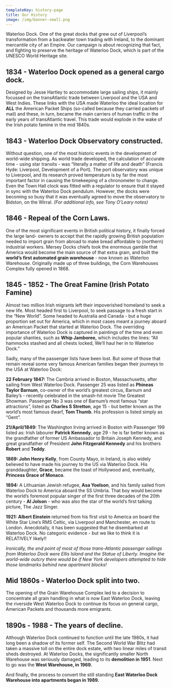 ```yaml
---
templateKey: history-page
title: Our History
image: /img/banner-small.png
---
```

Waterloo Dock. One of the great docks that grew out of Liverpool’s transformation from a backwater town trading with Ireland, to the dominant mercantile city of an Empire. Our campaign is about recognizing that fact, and fighting to preserve the heritage of Waterloo Dock, which is part of the UNESCO World Heritage site.

## 1834 - Waterloo Dock opened as a general cargo dock.

Designed by Jesse Hartley to accommodate large sailing ships, it mainly focussed on the transAtlantic trade between Liverpool and the USA and West Indies. These links with the USA made Waterloo the ideal location for **ALL** the American Packet Ships (so-called because they carried packets of mail) and these, in turn, became the main carriers of human traffic in the early years of transAtlantic travel. This trade would explode in the wake of the Irish potato famine in the mid 1840s.

## 1843 - Waterloo Dock Observatory constructed.

Without question, one of the most historic events in the development of world-wide shipping. As world trade developed, the calculation of accurate time - using star transits - was “literally a matter of life and death” (Francis Hyde: Liverpool, Development of a Port). The port observatory was unique to Liverpool, and its research proved temperature is by far the most important factor in causing the timekeeping of a chronometer to change. Even the Town Hall clock was fitted with a regulator to ensure that it stayed in sync with the Waterloo Dock pendulum. However, the docks were becoming so busy that it was eventually agreed to move the observatory to Bidston, on the Wirral. *(For additional info, see Tony O’Leary notes)*

## 1846 - Repeal of the Corn Laws.

One of the most significant events in British political history, it finally forced the large land- owners to accept that the rapidly growing British population needed to import grain from abroad to make bread affordable to (northern) industrial workers. Mersey Docks chiefs took the enormous gamble that America would become the main source of that extra grain, and built the **world’s first automated grain warehouse** - now known as Waterloo Warehouse. Originally made up of three buildings, the Corn Warehouses Complex fully opened in 1868.

## 1845 - 1852 - The Great Famine (Irish Potato Famine)

Almost two million Irish migrants left their impoverished homeland to seek a new life. Most headed first to Liverpool, to seek passage to a fresh start in the “New World”. Some headed to Australia and Canada - but a huge proportion set out for America, which in most cases meant a journey aboard an American Packet that started at Waterloo Dock. The overriding importance of Waterloo Dock is captured in paintings of the time and even popular shanties, such as **Whip Jamboree,** which includes the lines:
“All hammocks stashed and all chests locked, We’ll haul her in to Waterloo Dock.”

Sadly, many of the passenger lists have been lost. But some of those that remain reveal some very famous American families began their journeys to the USA at Waterloo Dock:

**22 February 1847:** The Cambria arrived in Boston, Massachusetts, after sailing from West Waterloo Dock. Passenger 25 was listed as **Phineas Taylor Barnum**, co-owner of the world’s greatest circus, Barnum and Bailey’s - recently celebrated in the smash-hit movie The Greatest Showman. Passenger No 3 was one of Barnum’s most famous “star attractions”, listed as **Charles S Stretton**, age 15 - but better known as the world’s most famous dwarf, **Tom Thumb**. His profession is listed simply as “Gent”.

**21/April/1849:** The Washington Irving arrived in Boston with Passenger 199 listed as: Irish labourer **Patrick Kennedy**, age 29 - he is far better known as the grandfather of former US Ambassador to Britain Joseph Kennedy, and great grandfather of President **John Fitzgerald Kennedy** and his brothers **Robert** and **Teddy**.

**1869: John Henry Kelly**, from County Mayo, in Ireland, is also widely believed to have made his journey to the US via Waterloo Dock. His granddaughter, **Grace**, became the toast of Hollywood and, eventually, **Princess Grace of Monaco**.

**1894:** A Lithuanian Jewish refugee, **Asa Yoelson**, and his family sailed from Waterloo Dock to America aboard the SS Umbria. That boy would become the world’s foremost popular singer of the first three decades of the 20th century - **Al Jolson** - who was also the star of the world’s first talking picture, The Jazz Singer.

**1921:** **Albert Einstein** returned from his first visit to America on board the White Star Line’s RMS Celtic, via Liverpool and Manchester, en route to London. Anecdotally, it has been suggested that he disembarked at Waterloo Dock. No categoric evidence - but we like to think it is RELATIVELY likely!!

*Ironically, the end point of most of those trans-Atlantic passenger sailings from Waterloo Dock were Ellis Island and the Statue of Liberty. Imagine the world-wide outcry there would be if New York developers attempted to hide those landmarks behind new apartment blocks!*

## Mid 1860s - Waterloo Dock split into two.

The opening of the Grain Warehouse Complex led to a decision to concentrate all grain handling in what is now East Waterloo Dock, leaving the riverside West Waterloo Dock to continue its focus on general cargo, American Packets and thousands more emigrants.

## 1890s - 1988 - The years of decline.

Although Waterloo Dock continued to function until the late 1980s, it had long been a shadow of its former self. The Second World War Blitz had taken a massive toll on the entire dock estate, with two linear miles of transit sheds destroyed. At Waterloo Docks, the significantly smaller North Warehouse was seriously damaged, leading to its **demolition in 1951**. Next to go was the **West Warehouse, in 1969.**

And finally, the process to convert the still standing **East Waterloo Dock Warehouse into apartments began in 1989.**
